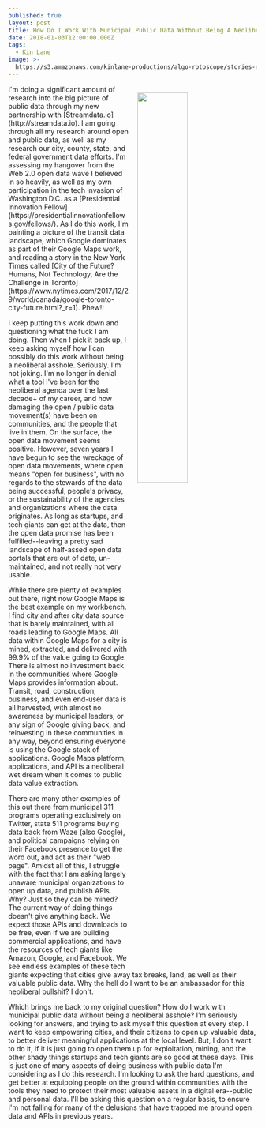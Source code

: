 ```yaml
---
published: true
layout: post
title: How Do I Work With Municipal Public Data Without Being A Neoliberal Asshole?
date: 2018-01-03T12:00:00.000Z
tags:
  - Kin Lane
image: >-
  https://s3.amazonaws.com/kinlane-productions/algo-rotoscope/stories-new/42_110_800_500_0_max_0_-5_-5.jpg
---
```

<p><img src="https://s3.amazonaws.com/kinlane-productions/algo-rotoscope/stories-new/42_110_800_500_0_max_0_-5_-5.jpg" align="right" width="45%" style="padding: 15px;" /></p>I'm doing a significant amount of research into the big picture of public data through my new partnership with [Streamdata.io](http://streamdata.io). I am going through all my research around open and public data, as well as my research our city, county, state, and federal government data efforts. I'm assessing my hangover from the Web 2.0 open data wave I believed in so heavily, as well as my own participation in the tech invasion of Washington D.C. as a [Presidential Innovation Fellow](https://presidentialinnovationfellows.gov/fellows/). As I do this work, I'm painting a picture of the transit data landscape, which Google dominates as part of their Google Maps work, and reading a story in the New York Times called [City of the Future? Humans, Not Technology, Are the Challenge in Toronto](https://www.nytimes.com/2017/12/29/world/canada/google-toronto-city-future.html?_r=1). Phew!!

I keep putting this work down and questioning what the fuck I am doing. Then when I pick it back up, I keep asking myself how I can possibly do this work without being a neoliberal asshole. Seriously. I'm not joking. I'm no longer in denial what a tool I've been for the neoliberal agenda over the last decade+ of my career, and how damaging the open / public data movement(s) have been on communities, and the people that live in them. On the surface, the open data movement seems positive. However, seven years I have begun to see the wreckage of open data movements, where open means "open for business", with no regards to the stewards of the data being successful, people's privacy, or the sustainability of the agencies and organizations where the data originates. As long as startups, and tech giants can get at the data, then the open data promise has been fulfilled--leaving a pretty sad landscape of half-assed open data portals that are out of date, un-maintained, and not really not very usable.

While there are plenty of examples out there, right now Google Maps is the best example on my workbench. I find city and after city data source that is barely maintained, with all roads leading to Google Maps. All data within Google Maps for a city is mined, extracted, and delivered with 99.9% of the value going to Google. There is almost no investment back in the communities where Google Maps provides information about. Transit, road, construction, business, and even end-user data is all harvested, with almost no awareness by municipal leaders, or any sign of Google giving back, and reinvesting in these communities in any way, beyond ensuring everyone is using the Google stack of applications. Google Maps platform, applications, and API is a neoliberal wet dream when it comes to public data value extraction. 

There are many other examples of this out there from municipal 311 programs operating exclusively on Twitter, state 511 programs buying data back from Waze (also Google), and political campaigns relying on their Facebook presence to get the word out, and act as their "web page". Amidst all of this, I struggle with the fact that I am asking largely unaware municipal organizations to open up data, and publish APIs. Why? Just so they can be mined? The current way of doing things doesn't give anything back. We expect those APIs and downloads to be free, even if we are building commercial applications, and have the resources of tech giants like Amazon, Google, and Facebook. We see endless examples of these tech giants expecting that cities give away tax breaks, land, as well as their valuable public data. Why the hell do I want to be an ambassador for this neoliberal bullshit? I don't.

Which brings me back to my original question? How do I work with municipal public data without being a neoliberal asshole? I'm seriously looking for answers, and trying to ask myself this question at every step. I want to keep empowering cities, and their citizens to open up valuable data, to better deliver meaningful applications at the local level. But, I don't want to do it, if it is just going to open them up for exploitation, mining, and the other shady things startups and tech giants are so good at these days. This is just one of many aspects of doing business with public data I'm considering as I do this research. I'm looking to ask the hard questions, and get better at equipping people on the ground within communities with the tools they need to protect their most valuable assets in a digital era--public and personal data. I'll be asking this question on a regular basis, to ensure I'm not falling for many of the delusions that have trapped me around open data and APIs in previous years.
